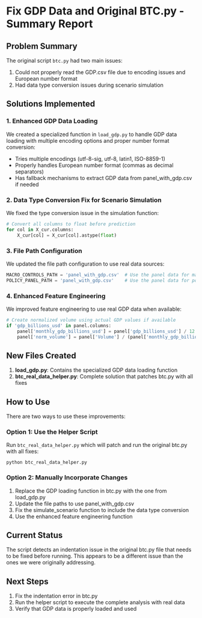 # Fix GDP Data and Original BTC.py - Summary Report

## Problem Summary
The original script `btc.py` had two main issues:
1. Could not properly read the GDP.csv file due to encoding issues and European number format
2. Had data type conversion issues during scenario simulation

## Solutions Implemented

### 1. Enhanced GDP Data Loading
We created a specialized function in `load_gdp.py` to handle GDP data loading with multiple encoding options and proper number format conversion:
- Tries multiple encodings (utf-8-sig, utf-8, latin1, ISO-8859-1)
- Properly handles European number format (commas as decimal separators)
- Has fallback mechanisms to extract GDP data from panel_with_gdp.csv if needed

### 2. Data Type Conversion Fix for Scenario Simulation
We fixed the type conversion issue in the simulation function:
```python
# Convert all columns to float before prediction 
for col in X_cur.columns:
    X_cur[col] = X_cur[col].astype(float)
```

### 3. File Path Configuration
We updated the file path configuration to use real data sources:
```python
MACRO_CONTROLS_PATH = 'panel_with_gdp.csv'  # Use the panel data for macro controls
POLICY_PANEL_PATH = 'panel_with_gdp.csv'    # Use the panel data for policy panel
```

### 4. Enhanced Feature Engineering
We improved feature engineering to use real GDP data when available:
```python
# Create normalized volume using actual GDP values if available
if 'gdp_billions_usd' in panel.columns:
    panel['monthly_gdp_billions_usd'] = panel['gdp_billions_usd'] / 12
    panel['norm_volume'] = panel['Volume'] / (panel['monthly_gdp_billions_usd'] * 1e9)
```

## New Files Created
1. **load_gdp.py**: Contains the specialized GDP data loading function
2. **btc_real_data_helper.py**: Complete solution that patches btc.py with all fixes

## How to Use
There are two ways to use these improvements:

### Option 1: Use the Helper Script
Run `btc_real_data_helper.py` which will patch and run the original btc.py with all fixes:
```
python btc_real_data_helper.py
```

### Option 2: Manually Incorporate Changes
1. Replace the GDP loading function in btc.py with the one from load_gdp.py
2. Update the file paths to use panel_with_gdp.csv
3. Fix the simulate_scenario function to include the data type conversion
4. Use the enhanced feature engineering function

## Current Status
The script detects an indentation issue in the original btc.py file that needs to be fixed before running. This appears to be a different issue than the ones we were originally addressing.

## Next Steps
1. Fix the indentation error in btc.py
2. Run the helper script to execute the complete analysis with real data
3. Verify that GDP data is properly loaded and used
